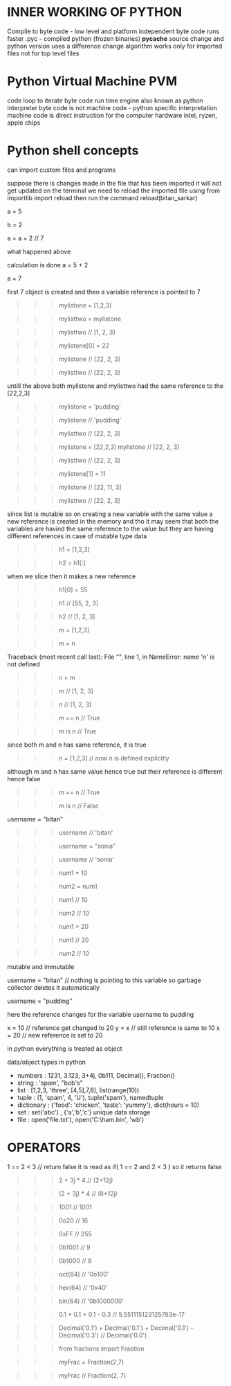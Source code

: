   #  INNER WORKING OF PYTHON

 Compile to byte code - low level and platform independent
byte code runs faster
.pyc - compiled python (frozen binaries)
**pycache** source change and python version uses a difference change algorithm
works only for imported files
not for top level files

 #   Python Virtual Machine PVM

code loop to iterate byte code
run time engine
also known as python interpreter
byte code is not machine code - python specific interpretation
machine code is direct instruction for the computer hardware intel, ryzen, apple chips

 #   Python shell concepts

can import custom files and programs

suppose there is changes made in the file that has been imported it will not get
updated on the terminal we need to reload the imported file using from importlib import reload
then run the command reload(bitan_sarkar)


a = 5

b = 2

a = a + 2 // 7

what happened above 

 calculation is done  a = 5 + 2

 a = 7

  first 7 object is created and then a variable reference is pointed to 7
  
>>> mylistone = [1,2,3]

>>> mylisttwo = mylistone

>>> mylisttwo
//
[1, 2, 3]

>>> mylistone[0] = 22

>>> mylistone
//
[22, 2, 3]

>>> mylisttwo
//
[22, 2, 3]

untill the above both mylistone and mylisttwo had the same reference to the [22,2,3]
>>> mylistone = 'pudding'

>>> mylistone
//
'pudding'

>>> mylisttwo
//
[22, 2, 3]

>>> mylistone = [22,2,3]
>>> mylistone
//
[22, 2, 3]

>>> mylisttwo
//
[22, 2, 3]

>>> mylistone[1] = 11

>>> mylistone
//
[22, 11, 3]

>>> mylisttwo
//
[22, 2, 3]


since list is mutable so on creating a new variable with the same value a new reference is created in the memory and tho it may seem that both the variables are
havind the same reference to the value but they are having different references in case of mutable type data


>>> h1 = [1,2,3]

>>> h2 = h1[:]

when we slice then it makes a new reference
>>> h1[0] = 55

>>> h1
//
[55, 2, 3]

>>> h2
//
[1, 2, 3]


>>> m = [1,2,3]

>>> m = n

Traceback (most recent call last):
  File "<stdin>", line 1, in <module>
NameError: name 'n' is not defined
>>> n = m

>>> m
//
[1, 2, 3]

>>> n
//
[1, 2, 3]

>>> m == n
//
True

>>> m is n
//
True

since both m and n has same reference, it is true
>>> n = [1,2,3] // now n is defined explicitly

although m and n has same value hence true but their reference is different hence false
>>> m == n
//
True

>>> m is n
//
False


username = "bitan"

>>> username
//
'bitan'

>>> username = "sonia"

>>> username
//
'sonia'

>>> num1 = 10

>>> num2 = num1

>>> num1
//
10

>>> num2
//
10

>>> num1 = 20

>>> num1
//
20

>>> num2
//
10

mutable and immutable

username = "bitan" // nothing is pointing to this variable so garbage collector deletes it automatically

username = "pudding"

here the reference changes for the variable username to pudding


x = 10 // reference get changed to 20
y = x // still reference is same to 10
x = 20 // new reference is set to 20



in python everything is treated as object

data/object types in python

- numbers :  1231, 3.123, 3+4j, 0b111, Decimal(), Fraction()
- string : 'spam', "bob's"
- list : [1,2,3, 'three', [4,5],7,8], list(range(10))
- tuple : (1, 'spam', 4, 'U'), tuple('spam'), namedtuple
- dictionary : {'food': 'chicken', 'taste': 'yummy'}, dict(hours = 10)
- set : set('abc') , {'a','b','c'} unique data storage
- file : open('file.txt'), open('C:\ham.bin', 'wb')


# OPERATORS
 1 == 2 < 3 // return false
it is read as if( 1 == 2 and 2 < 3 ) 
so it returns false

>>> 2 + 3j * 4 
//
(2+12j)

>>> (2 + 3j) * 4 
//
(8+12j)

>>> 1001
//
1001

>>> 0o20
//
16

>>> 0xFF
//
255

>>> 0b1001
//
9

>>> 0b1000 
//
8

>>> oct(64)
//
'0o100'

>>> hex(64)
//
'0x40'

>>> bin(64)
//
'0b1000000'


>>> 0.1 + 0.1 + 0.1 - 0.3
//
5.551115123125783e-17

>>> Decimal('0.1') + Decimal('0.1') + Decimal('0.1') - Decimal('0.3')
//
Decimal('0.0')

>>> from fractions import Fraction

>>> myFrac = Fraction(2,7)

>>> myFrac
//
Fraction(2, 7)